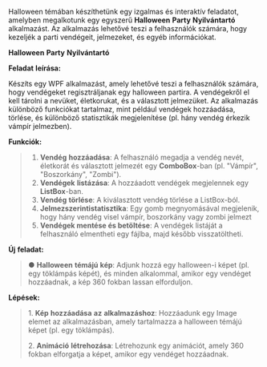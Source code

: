 Halloween témában készíthetünk egy izgalmas és interaktív feladatot,
amelyben megalkotunk egy egyszerű **Halloween** **Party**
**Nyilvántartó** alkalmazást. Az alkalmazás lehetővé teszi a
felhasználók számára, hogy kezeljék a parti vendégeit, jelmezeket, és
egyéb információkat.

**Halloween** **Party** **Nyilvántartó**

**Feladat** **leírása:**

Készíts egy WPF alkalmazást, amely lehetővé teszi a felhasználók
számára, hogy vendégeket regisztráljanak egy halloween partira. A
vendégekről el kell tárolni a nevüket, életkorukat, és a választott
jelmezüket. Az alkalmazás különböző funkciókat tartalmaz, mint például
vendégek hozzáadása, törlése, és különböző statisztikák megjelenítése
(pl. hány vendég érkezik vámpír jelmezben).

**Funkciók:**

> 1. **Vendég** **hozzáadása**: A felhasználó megadja a vendég nevét,
>    életkorát és választott jelmezét egy **ComboBox**-ban (pl. "Vámpír",
>    "Boszorkány", "Zombi").
> 2. **Vendégek** **listázása**: A hozzáadott vendégek megjelennek egy
>    **ListBox**-ban.
> 3. **Vendég** **törlése**: A kiválasztott vendég
>    törlése a ListBox-ból.
> 4. **Jelmez****szerinti****statisztika**: Egy gomb megnyomásával megjelenik, hogy hány vendég visel vámpír, boszorkány vagy zombi jelmezt
> 5. **Vendégek **mentése és b**etöltése**: A vendégek listáját a felhasználó elmentheti egy fájlba, majd később visszatöltheti.

**Új** **feladat:**

> ● **Halloween** **témájú** **kép**: Adjunk hozzá egy halloween-i képet (pl. egy töklámpás képét), és minden alkalommal, amikor egy vendéget hozzáadnak, a kép 360 fokban lassan elforduljon.

**Lépések:**

> 1\. **Kép** **hozzáadása** **az** **alkalmazáshoz**: Hozzáadunk egy
> Image elemet az alkalmazásban, amely tartalmazza a halloween témájú
> képet (pl. egy töklámpás).
>
> 2\. **Animáció** **létrehozása**: Létrehozunk egy animációt, amely 360
> fokban elforgatja a képet, amikor egy vendéget hozzáadnak.
